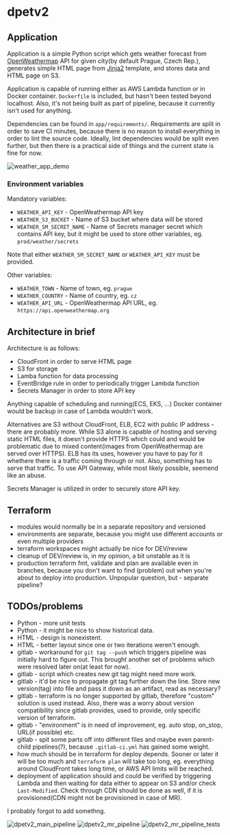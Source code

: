 # dpetv2

## Application

Application is a simple Python script which gets weather forecast from
[OpenWeathermap] API for given city(by default Prague, Czech Rep.), generates
simple HTML page from [Jinja2] template, and stores data and HTML page on S3.

Application is capable of running either as AWS Lambda function or in Docker
container. `Dockerfile` is included, but hasn't been tested beyond localhost.
Also, it's not being built as part of pipeline, because it currently isn't used
for anything.

Dependencies can be found in `app/requirements/`. Requirements are split in
order to save CI minutes, because there is no reason to install everything in
order to lint the source code. Ideally, lint dependencies would be split even
further, but then there is a practical side of things and the current state is
fine for now.

![weather_app_demo][weather_app_demo]

### Environment variables

Mandatory variables:

* `WEATHER_API_KEY` - OpenWeathermap API key
* `WEATHER_S3_BUCKET` - Name of S3 bucket where data will be stored
* `WEATHER_SM_SECRET_NAME` - Name of Secrets manager secret which contains API
  key, but it might be used to store other variables, eg. `prod/weather/secrets`

Note that either `WEATHER_SM_SECRET_NAME` or `WEATHER_API_KEY` must be provided.

Other variables:

* `WEATHER_TOWN` - Name of town, eg. `prague`
* `WEATHER_COUNTRY` - Name of country, eg. `cz`
* `WEATHER_API_URL` - OpenWeathermap API URL, eg. `https://api.openweathermap.org`

## Architecture in brief

Architecture is as follows:

* CloudFront in order to serve HTML page
* S3 for storage
* Lamba function for data processing
* EventBridge rule in order to periodically trigger Lambda function
* Secrets Manager in order to store API key

Anything capable of scheduling and running(ECS, EKS, ...) Docker container
would be backup in case of Lambda wouldn't work.

Alternatives are S3 without CloudFront, ELB, EC2 with public IP address - there
are probably more. While S3 alone is capable of hosting and serving static HTML
files, it doesn't provide HTTPS which could and would be problematic due to
mixed content(images from OpenWeathermap are served over HTTPS). ELB has its
uses, however you have to pay for it whethere there is a traffic coming through
or not. Also, something has to serve that traffic. To use API Gateway, while
most likely possible, seemend like an abuse.

Secrets Manager is utilized in order to securely store API key.

## Terraform

* modules would normally be in a separate repository and versioned
* environments are separate, because you might use different accounts or even
  multiple providers
* terraform workspaces might actually be nice for DEV/review
* cleanup of DEV/review is, in my opinion, a bit unstable as it is
* production terraform fmt, validate and plan are available even in branches,
  because you don't want to find (problem) out when you're about to deploy into
  production. Unpopular question, but - separate pipeline?

## TODOs/problems

* Python - more unit tests
* Python - it might be nice to show historical data.
* HTML - design is nonexistent.
* HTML - better layout since one or two iterations weren't enough.
* gitlab - workaround for `git tag --push` which triggers pipeline was
  initially hard to figure out. This brought another set of problems which were
  resolved later on(at least for now).
* gitlab - script which creates new git tag might need more work.
* gitlab - it'd be nice to propagate git tag further down the line. Store new
  version(tag) into file and pass it down as an artifact, read as necessary?
* gitlab - terraform is no longer supported by gitlab, therefore "custom"
  solution is used instead. Also, there was a worry about version compatibility
  since gitlab provides, used to provide, only specific version of terraform.
* gitlab - "environment" is in need of improvement, eg. auto stop, on_stop,
  URL(if possible) etc.
* gitlab - spit some parts off into different files and maybe even parent-child
  pipelines(?), because `.gitlab-ci.yml` has gained some weight.
* how much should be in terraform for deploy depends. Sooner or later it will
  be too much and `terraform plan` will take too long, eg. everything around
  CloudFront takes long time, or AWS API limits will be reached.
* deployment of application should and could be verified by triggering Lambda
  and then waiting for data either to appear on S3 and/or check
  `Last-Modified`. Check through CDN should be done as well, if it is
  provisioned(CDN might not be provisioned in case of MR).

I probably forgot to add somethng.


![dpetv2_main_pipeline][dpetv2_main_pipeline]
![dpetv2_mr_pipeline][dpetv2_mr_pipeline]
![dpetv2_mr_pipeline_tests][dpetv2_mr_pipeline_tests]

[OpenWeathermap]: https://openweathermap.org/
[Jinja2]: https://pypi.org/project/Jinja2/
[weather_app_demo]: ../assets/weather_app_demo.png?raw=true
[dpetv2_main_pipeline]: ../assets/dpetv2_main_pipeline.png?raw=true
[dpetv2_mr_pipeline]: ../assets/dpetv2_mr_pipeline.png?raw=true
[dpetv2_mr_pipeline_tests]: ../assets/dpetv2_mr_pipeline_tests.png?raw=true
